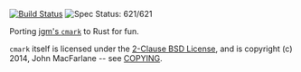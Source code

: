 [![Build Status](https://travis-ci.org/kivikakk/comrak.svg?branch=master)](https://travis-ci.org/kivikakk/comrak)
![Spec Status: 621/621](https://img.shields.io/badge/specs-621%2F621-brightgreen.svg)

Porting [jgm's `cmark`](https://github.com/jgm/cmark) to Rust for fun.

`cmark` itself is licensed under the [2-Clause BSD License](https://opensource.org/licenses/BSD-2-Clause),
and is copyright (c) 2014, John MacFarlane -- see
[COPYING](https://github.com/jgm/cmark/blob/118ebb338840d67005ee57ec39060d2b68f4ec7c/COPYING).
